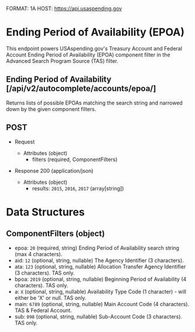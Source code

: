 FORMAT: 1A
HOST: https://api.usaspending.gov

# Ending Period of Availability (EPOA)

This endpoint powers USAspending.gov's Treasury Account and Federal Account Ending Period of Availability (EPOA) component filter in the Advanced Search Program Source (TAS) filter.

## Ending Period of Availability [/api/v2/autocomplete/accounts/epoa/]

Returns lists of possible EPOAs matching the search string and narrowed down by the given component filters.

## POST
+ Request
    + Attributes (object)
        + filters (required, ComponentFilters)

+ Response 200 (application/json)
    + Attributes (object)
        + results: `2015`, `2016`, `2017` (array[string])

# Data Structures

## ComponentFilters (object)
+ epoa: `20` (required, string)
    Ending Period of Availability search string (max 4 characters).
+ aid: `12` (optional, string, nullable)
    The Agency Identifier (3 characters).
+ ata: `123` (optional, string, nullable)
    Allocation Transfer Agency Identifier (3 characters). TAS only.
+ bpoa: `2019` (optional, string, nullable)
    Beginning Period of Availability (4 characters). TAS only.
+ a: `X` (optional, string, nullable)
    Availability Type Code (1 character) - will either be 'X' or null. TAS only.
+ main: `6789` (optional, string, nullable)
    Main Account Code (4 characters). TAS & Federal Account.
+ sub: `098` (optional, string, nullable)
    Sub-Account Code (3 characters). TAS only.
